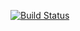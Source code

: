 [![Build Status](https://dev.azure.com/100073484/Tidal_Gate_MS/_apis/build/status/Lee-Zong-Yang.Tidal_Gate_MS%20(1)?branchName=master)](https://dev.azure.com/100073484/Tidal_Gate_MS/_build/latest?definitionId=8&branchName=master)
